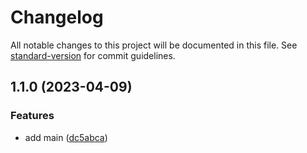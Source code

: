 # Changelog

All notable changes to this project will be documented in this file. See [standard-version](https://github.com/conventional-changelog/standard-version) for commit guidelines.

## 1.1.0 (2023-04-09)


### Features

* add main ([dc5abca](https://github.com/KunLunXu-CC/juejin-posts-action/commit/dc5abcaf3dac293330935bdf0515b6807e71541e))
